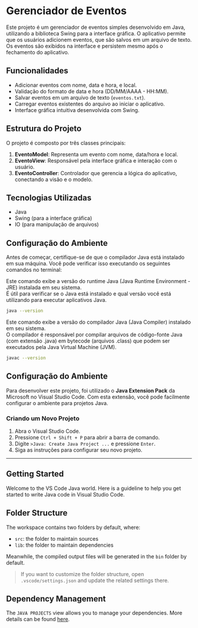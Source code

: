 # Gerenciador de Eventos

Este projeto é um gerenciador de eventos simples desenvolvido em Java, utilizando a biblioteca Swing para a interface gráfica. O aplicativo permite que os usuários adicionem eventos, que são salvos em um arquivo de texto. Os eventos são exibidos na interface e persistem mesmo após o fechamento do aplicativo.

## Funcionalidades

- Adicionar eventos com nome, data e hora, e local.
- Validação do formato de data e hora (DD/MM/AAAA - HH:MM).
- Salvar eventos em um arquivo de texto (`eventos.txt`).
- Carregar eventos existentes do arquivo ao iniciar o aplicativo.
- Interface gráfica intuitiva desenvolvida com Swing.

## Estrutura do Projeto

O projeto é composto por três classes principais:

1. **EventoModel**: Representa um evento com nome, data/hora e local.
2. **EventoView**: Responsável pela interface gráfica e interação com o usuário.
3. **EventoController**: Controlador que gerencia a lógica do aplicativo, conectando a visão e o modelo.

## Tecnologias Utilizadas

- Java
- Swing (para a interface gráfica)
- IO (para manipulação de arquivos)

## Configuração do Ambiente

Antes de começar, certifique-se de que o compilador Java está instalado em sua máquina. Você pode verificar isso executando os seguintes comandos no terminal:

Este comando exibe a versão do runtime Java (Java Runtime Environment - JRE) instalada em seu sistema. <br>
É útil para verificar se o Java está instalado e qual versão você está utilizando para executar aplicativos Java.
```bash
java --version
```

Este comando exibe a versão do compilador Java (Java Compiler) instalado em seu sistema. <br>
O compilador é responsável por compilar arquivos de código-fonte Java (com extensão .java) em bytecode (arquivos .class) que podem ser executados pela Java Virtual Machine (JVM). 
```bash
javac --version
```

## Configuração do Ambiente

Para desenvolver este projeto, foi utilizado o **Java Extension Pack** da Microsoft no Visual Studio Code. Com esta extensão, você pode facilmente configurar o ambiente para projetos Java.

### Criando um Novo Projeto

1. Abra o Visual Studio Code.
2. Pressione `Ctrl + Shift + P` para abrir a barra de comando.
3. Digite `>Java: Create Java Project ...` e pressione `Enter`.
4. Siga as instruções para configurar seu novo projeto.

---

## Getting Started

Welcome to the VS Code Java world. Here is a guideline to help you get started to write Java code in Visual Studio Code.

## Folder Structure

The workspace contains two folders by default, where:

- `src`: the folder to maintain sources
- `lib`: the folder to maintain dependencies

Meanwhile, the compiled output files will be generated in the `bin` folder by default.

> If you want to customize the folder structure, open `.vscode/settings.json` and update the related settings there.

## Dependency Management

The `JAVA PROJECTS` view allows you to manage your dependencies. More details can be found [here](https://github.com/microsoft/vscode-java-dependency#manage-dependencies).